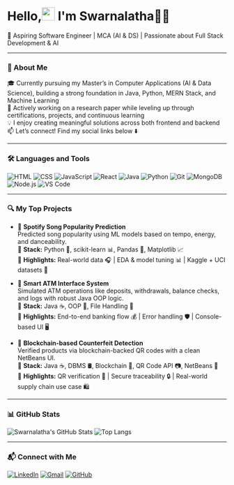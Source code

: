 <h1 align="left"> Hello,<img src="https://media.giphy.com/media/hvRJCLFzcasrR4ia7z/giphy.gif" width="30px"/> I'm Swarnalatha👩‍💻  </h1>
 
💼 Aspiring Software Engineer | MCA (AI & DS) | Passionate about Full Stack Development & AI  

---

### 🚀 About Me  
🎓 Currently pursuing my Master’s in Computer Applications (AI & Data Science), building a strong foundation in Java, Python, MERN Stack, and Machine Learning  
🧠 Actively working on a research paper while leveling up through certifications, projects, and continuous learning  
💡 I enjoy creating meaningful solutions across both frontend and backend  
📫 Let’s connect! Find my social links below ⬇️  

---

### 🛠️ Languages and Tools

![HTML](https://img.shields.io/badge/HTML-E34F26?style=flat&logo=html5&logoColor=white)
![CSS](https://img.shields.io/badge/CSS-1572B6?style=flat&logo=css3&logoColor=white)
![JavaScript](https://img.shields.io/badge/JavaScript-F7DF1E?style=flat&logo=javascript&logoColor=black)
![React](https://img.shields.io/badge/React-61DAFB?style=flat&logo=react&logoColor=black)
![Java](https://img.shields.io/badge/Java-007396?style=flat&logo=java&logoColor=white)
![Python](https://img.shields.io/badge/Python-3776AB?style=flat&logo=python&logoColor=white)
![Git](https://img.shields.io/badge/Git-F05032?style=flat&logo=git&logoColor=white)
![MongoDB](https://img.shields.io/badge/MongoDB-47A248?style=flat&logo=mongodb&logoColor=white)
![Node.js](https://img.shields.io/badge/Node.js-339933?style=flat&logo=nodedotjs&logoColor=white)
![VS Code](https://img.shields.io/badge/VS%20Code-007ACC?style=flat&logo=visualstudiocode&logoColor=white)

---

### 🔍 My Top Projects

- 🎵 **Spotify Song Popularity Prediction**  
  Predicted song popularity using ML models based on tempo, energy, and danceability.  
  🔧 **Stack:** Python 🐍, scikit-learn 📊, Pandas 🧹, Matplotlib 📈  
  🌟 **Highlights:** Real-world data 🎧 | EDA & model tuning 📊 | Kaggle + UCI datasets 📂

- 🏦 **Smart ATM Interface System**  
  Simulated ATM operations like deposits, withdrawals, balance checks, and logs with robust Java OOP logic.  
  🔧 **Stack:** Java ☕, OOP 🧱, File Handling 📁  
  🌟 **Highlights:** End-to-end banking flow 💰 | Error handling 🛡️ | Console-based UI 🖥️

- 🔗 **Blockchain-based Counterfeit Detection**  
  Verified products via blockchain-backed QR codes with a clean NetBeans UI.  
  🔧 **Stack:** Java ☕, DBMS 🛢️, Blockchain 🔐, QR Code API 📷, NetBeans 🧰  
  🌟 **Highlights:** QR verification 📲 | Secure traceability 🔒 | Real-world supply chain use case 🛍️

---

### 📊 GitHub Stats

![Swarnalatha's GitHub Stats](https://github-readme-stats.vercel.app/api?username=Swarna2302&show_icons=true&theme=radical)
![Top Langs](https://github-readme-stats.vercel.app/api/top-langs/?username=Swarna2302&layout=compact&theme=radical)

---

### 📬 Connect with Me

[![LinkedIn](https://img.shields.io/badge/-LinkedIn-blue?logo=linkedin&style=flat)](https://www.linkedin.com/in/swarna23/)
[![Gmail](https://img.shields.io/badge/-Gmail-red?logo=gmail&style=flat)](mailto:swarna082002@gmail.com)
[![GitHub](https://img.shields.io/badge/-GitHub-black?logo=github&style=flat)](https://github.com/Swarna2302)
